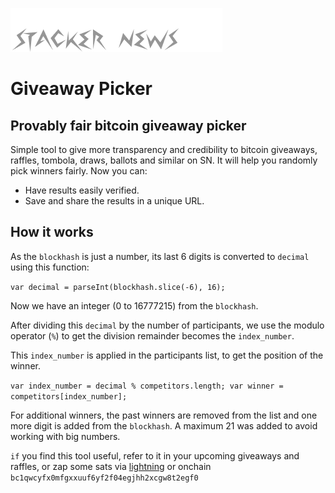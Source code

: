![](https://github.com/4G0R4/giveaway/blob/main/sn-logo.png)
# Giveaway Picker

## Provably fair bitcoin giveaway picker

Simple tool to give more transparency and credibility to bitcoin giveaways, raffles, tombola, draws, ballots and similar on SN. It will help you randomly pick winners fairly. Now you can:

- Have results easily verified.
- Save and share the results in a unique URL.


## How it works


As the `blockhash` is just a number, its last 6 digits is converted to `decimal` using this function:

`var decimal = parseInt(blockhash.slice(-6), 16);`

Now we have an integer (0 to 16777215) from the `blockhash`.

After dividing this `decimal` by the number of participants, we use the modulo operator (`%`) to get the division remainder becomes the `index_number`.

This `index_number` is applied in the participants list, to get the position of the winner.

`var index_number = decimal % competitors.length;
var winner = competitors[index_number];`

For additional winners, the past winners are removed from the list and one more digit is added from the `blockhash`. A maximum 21 was added to avoid working with big numbers.


`if` you find this tool useful, refer to it in your upcoming giveaways and raffles, or zap some sats via <a href="https://coinos.io/pay/AGORA" target="_blank">lightning</a> or onchain `bc1qwcyfx0mfgxxuuf6yf2f04egjhh2xcgw8t2egf0`

